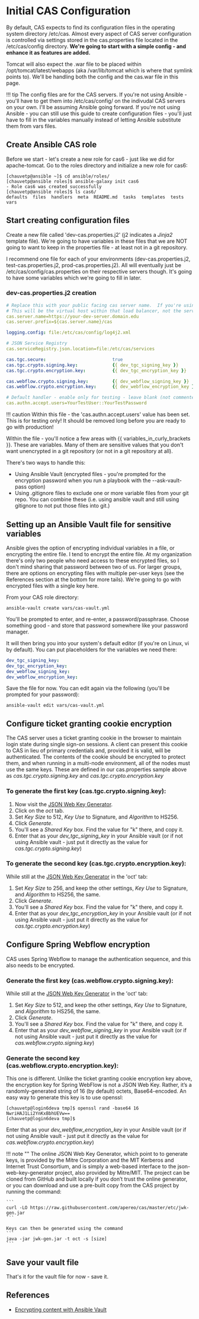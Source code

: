 # Initial CAS Configuration

By default, CAS expects to find its configuration files in the operating system directory /etc/cas.  Almost every aspect of CAS server configuration is controlled via settings stored in the cas.properties file located in the /etc/cas/config directory.  **We're going to start with a simple config - and enhance it as features are added.**

Tomcat will also expect the .war file to be placed within /opt/tomcat/latest/webapps (aka /var/lib/tomcat which is where that symlink points to).  We'll be handling both the config and the cas.war file in this page.

!!! tip
    The config files are for the CAS servers.  If you're not using Ansible - you'll have to get them into /etc/cas/config/ on the indivudal CAS servers on your own.  I'll be assuming Ansible going forward.  If you're not using Ansible - you can still use this guide to create configuration files - you'll just have to fill in the variables manually instead of letting Ansible substitute them from vars files.

## Create Ansible CAS role

Before we start - let's create a new role for cas6 - just like we did for apache-tomcat.  Go to the roles directory and initialize a new role for cas6:

``` console
[chauvetp@ansible ~]$ cd ansible/roles/
[chauvetp@ansible roles]$ ansible-galaxy init cas6
- Role cas6 was created successfully
[chauvetp@ansible roles]$ ls cas6/
defaults  files  handlers  meta  README.md  tasks  templates  tests  vars
```

## Start creating configuration files

Create a new file called 'dev-cas.properties.j2' (j2 indicates a *Jinja2* template file).  We're going to have variables in these files that we are NOT going to want to keep in the properties file - at least not in a git repository.

I recommend one file for each of your environments (dev-cas.properties.j2, test-cas.properties.j2, prod-cas.properties.j2).  All will eventually just be /etc/cas/config/cas.properties on their respective servers though.  It's going to have some variables which we're going to fill in later.

### dev-cas.properties.j2 creation

``` yaml
# Replace this with your public facing cas server name.  If you're using a load balancer
# This will be the virtual host within that load balancer, not the servers being the load balancer.
cas.server.name=https://your-dev-server.domain.edu
cas.server.prefix=${cas.server.name}/cas

logging.config: file:/etc/cas/config/log4j2.xml

# JSON Service Registry
cas.serviceRegistry.json.location=file:/etc/cas/services

cas.tgc.secure:                         true
cas.tgc.crypto.signing.key:             {{ dev_tgc_signing_key }}
cas.tgc.crypto.encryption.key:          {{ dev_tgc_encryption_key }}

cas.webflow.crypto.signing.key:         {{ dev_webflow_signing_key }}
cas.webflow.crypto.encryption.key:      {{ dev_webflow_encryption_key }}

# Default handler - enable only for testing - leave blank (not commented out) to disable
cas.authn.accept.users=YourTestUser::YourTestPassword
```

!!! caution
    Within this file - the 'cas.authn.accept.users' value has been set.  This is for testing only!  It should be removed long before you are ready to go with production!


Within the file - you'll notice a few areas with \{\{ variables_in_curly_brackets \}\}.  These are variables.  Many of them are sensitive values that you don't want unencrypted in a git repository (or not in a git repository at all).

There's two ways to handle this:

* Using Ansible Vault (encrypted files - you're prompted for the encryption password when you run a playbook with the --ask-vault-pass option)
* Using .gitignore files to exclude one or more variable files from your git repo.
You can combine these (i.e. using ansible vault and still using gitignore to not put those files into git.)

## Setting up an Ansible Vault file for sensitive variables

Ansible gives the option of encrypting individual variables in a file, or encrypting the entire file.  I tend to encrypt the entire file.  At my organization there's only two people who need access to these encrypted files, so I don't mind sharing that password between two of us.  For larger groups, there are options on encrypting files with multiple per-user keys (see the References section at the bottom for more tails).  We're going to go with encrypted files with a single key here.

From your CAS role directory:

``` console
ansible-vault create vars/cas-vault.yml
```
You'll be prompted to enter, and re-enter, a password/passphrase.  Choose something good - and store that password somewhere like your password manager.

It will then bring you into your system's default editor (if you're on Linux, vi by default).  You can put placeholders for the variables we need there:

``` yaml
dev_tgc_signing_key: 
dev_tgc_encryption_key: 
dev_webflow_signing_key: 
dev_webflow_encryption_key: 
```

Save the file for now.  You can edit again via the following (you'll be prompted for your password):

``` console
ansible-vault edit vars/cas-vault.yml
```

## Configure ticket granting cookie encryption
The CAS server uses a ticket granting cookie in the browser to maintain login state during single sign-on sessions. A client can present this cookie to CAS in lieu of primary credentials and, provided it is valid, will be authenticated. The contents of the cookie should be encrypted to protect them, and when running in a multi-node environment, all of the nodes must use the same keys.  These are defined in our cas.properties sample above as *cas.tgc.crypto.signing.key* and *cas.tgc.crypto.encryption.key*

### To generate the first key (cas.tgc.crypto.signing.key):

1. Now visit the [JSON Web Key Generator](https://mkjwk.org/).
2. Click on the *oct* tab.
3. Set *Key Size* to 512, *Key Use* to Signature, and *Algorithm* to HS256.
4. Click *Generate*.
5. You'll see a *Shared Key* box.  Find the value for "k" there, and copy it.
6. Enter that as your *dev_tgc_signing_key* in your Ansible vault (or if not using Ansible vault - just put it directly as the value for *cas.tgc.crypto.signing.key*)

### To generate the second key (cas.tgc.crypto.encryption.key):

While still at the [JSON Web Key Generator](https://mkjwk.org/) in the 'oct' tab:

1. Set *Key Size* to 256, and keep the other settings, *Key Use* to Signature, and *Algorithm* to HS256, the same.
2. Click *Generate*.
3. You'll see a *Shared Key* box.  Find the value for "k" there, and copy it.
4. Enter that as your *dev_tgc_encryption_key* in your Ansible vault (or if not using Ansible vault - just put it directly as the value for *cas.tgc.crypto.encryption.key*)

## Configure Spring Webflow encryption
CAS uses Spring Webflow to manage the authentication sequence, and this also needs to be encrypted.

### Generate the first key (cas.webflow.crypto.signing.key):
While still at the [JSON Web Key Generator](https://mkjwk.org/) in the 'oct' tab:

1. Set *Key Size* to 512, and keep the other settings, *Key Use* to Signature, and *Algorithm* to HS256, the same.
2. Click *Generate*.
3. You'll see a *Shared Key* box.  Find the value for "k" there, and copy it.
4. Enter that as your *dev_webflow_signing_key* in your Ansible vault (or if not using Ansible vault - just put it directly as the value for *cas.webflow.crypto.signing.key*)

### Generate the second key (cas.webflow.crypto.encryption.key):
This one is different.  Unlike the ticket granting cookie encryption key above, the encryption key for Spring WebFlow is not a JSON Web Key. Rather, it’s a randomly-generated string of 16 (by default) octets, Base64-encoded. An easy way to generate this key is to use openssl:

``` console
[chauvetp@login6deva tmp]$ openssl rand -base64 16
NwriHAJ1Li2YnKxBbhUEVw==
[chauvetp@login6deva tmp]$ 
```
Enter that as your *dev_webflow_encryption_key* in your Ansible vault (or if not using Ansible vault - just put it directly as the value for *cas.webflow.crypto.encryption.key*)


!!! note ""
    The online JSON Web Key Generator, which point to to generate keys, is provided by the Mitre Corporation and the MIT Kerberos and Internet Trust Consortium, and is simply a web-based interface to the json-web-key-generator project, also provided by Mitre/MIT. The project can be cloned from GitHub and built locally if you don’t trust the online generator, or you can download and use a pre-built copy from the CAS project by running the command:

    ```
    curl -LO https://raw.githubusercontent.com/apereo/cas/master/etc/jwk-gen.jar
    ```

    Keys can then be generated using the command
    ```
    java -jar jwk-gen.jar -t oct -s [size]
    ```

## Save your vault file
That's it for the vault file for now - save it.

## References
* [Encrypting content with Ansible Vault](https://docs.ansible.com/ansible/latest/user_guide/vault.html)
